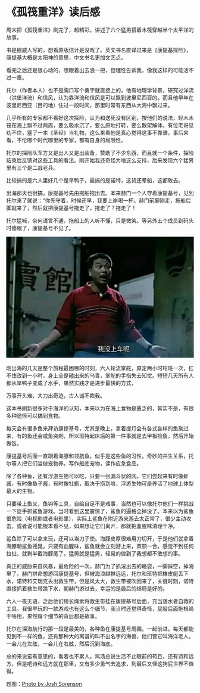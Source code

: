 # 《孤筏重洋》读后感

周末把《孤筏重洋》刷完了，超精彩，讲述了六个猛男搭着木筏穿越半个太平洋的故事。

书是挪威人写的，想看原版估计是没戏了。英文书名直译过来是《康提基探险》，康提基大概是太阳神的意思，中文书名更加文艺点。

看完之后还是很心动的，想跟着出去浪一把，但理性告诉我，像我这样的可能活不过一章。

托尔（作者本人）也不是胸口写个勇字就直接上的，他有地理学背景，研究过洋流（洪堡洋流）和信风，认为靠洋流和信风是可以飘到波里尼西亚的。而且他早年在波里尼西亚（目的地）住过一段时间，那里时常有东西从大海中飘过来。

几乎所有的专家都不看好这次探险，认为和送死没有区别，按他们的说法，轻木木筏在海上飘不过两周，要么吸水沉了，要么原地打转，要么散架解体。有位老哥见劝不住，塞了一本《圣经》当礼物，这么来看他是真心觉得这事不靠谱。事后来看，不伦哪个时代哪里的专家，都有自身的局限性。

托尔的探险队军方又是出人又是出装备，赞助了不少东西，而且就一个条件，探险结束后反馈对这些工具的看法。刚开始我还奇怪为啥这么支持，后来发现六个猛男里有三个是二战老兵。

比较搞的是六人里好几个是旱鸭子，最搞的是诺特，这货还晕船，这都敢去。

出海那天也很搞，康提基号先由拖船拖出去。本来赫门一个人守着康提基号，见到托尔来了就说：“你先守着，时候还早，我要上岸喝一杯。赫门前脚刚走，拖船后脚就来了，然后就把康提基号拖走了，拖走了？拖走了！

托尔猛喊，奈何语言不通，拖船上的人听不懂，只是微笑。等另外五个成员到码头时傻眼了，康提基号不见了。

![](1.jpg)

刚出海的几天是整个旅程最困哪的时刻，六人轮流掌舵，原定两小时轮班一次，扛不住改到一小时，身上全是磕出来的乌青，掌舵的手指失去知觉。短短几天所有人都从旱鸭子变成了水手，果然实践才是进步最快的方式，

万事开头难，大力出奇迹，古人诚不欺我。

这本书刷新很多对于海洋的认知，本来以为在海上食物是匮乏的，其实不是，有很多种途径可以搞到食物。

每天会有很多鱼来拜访康提基号，尤其是晚上，拿着提灯会有各式各样的鱼聚过来，有的鱼还会咸鱼突刺，所以班特起床后的第一件事就是去甲板捡鱼，然后开始做饭。

康提基号后面一直跟着海豚和领航鱼，似乎是这些鱼的习性，奇妙的共生关系，托尔等人把它们当做宠物养。写作船底宠物，读作应急食品。

除了各种鱼，还有浮游生物可以吃，只要一张漏斗状的网。它们尝起来有时像虾酱，有时像鱼子酱，有时像牡蛎，取决于捞到啥，浮游生物可是养活了地球上体型最大的生物。

只要带上鱼叉，鱼钩等工具，自给自足不是难事，当然也可以像托尔他们一样挑战一下徒手抓鲨鱼游戏。当时看到这里震惊了，鲨鱼的逼格全掉没了。本来以为鲨鱼很危险（电视剧或者电影里），实际上鲨鱼在附近游来游去太正常了，很少主动攻击，或者说可能根本看不见，如果想让它们离开，那就把血腥味清理干净。

鲨鱼除了可以拿来玩，还可以当刀子使。海豚皮厚很难用刀切开，于是他们就拿着海豚朝鲨鱼摇晃，只要有血腥味，鲨鱼就会立刻游上来，双颚一合，感觉不到任何拉扯，就剩半截海豚尾了。猛男就是猛男，轻易的做到了我想都不敢想的事。

真正的威胁来自风暴，最危险的一次，赫门为了抓滚出去的睡袋，一脚踩空，掉海里了。赫门拼命想游回康提基号，但被海浪越推远远，托尔和班特把橡皮艇丢下水，诺特和艾瑞克丢出救生带，但是风太大，救生带被吹回来了，关键时刻，诺特直接抓着救生带跳下水，朝赫门游过去，幸运的是最后的结局是好的。

六人一夜无语，之后他们用长绳索将救生带挂在康提基号后面，充当落水者自救的工具。我很早玩的一款游戏也有这么个细节，我当时还觉得奇怪，屁股后面拖根绳干啥用，果然每个细节的背后都是故事。

托尔在深海航行的那一段是最美的，各种鱼在康提基号周围，一起前进。每天都能见到不一样的鱼，还有那种大的离谱的叫不出名字的海兽，他们管它叫海洋老人。一会儿在左舷，一会儿在右舷，然后沉到海底。

总的来说蛮有意思的，看着也不累人。鸡汤总说生活不止眼前的苟且，还有诗和远方，但是吧诗和远方就在那里，又有多少勇气去追求，到最后又怪这狗屁世界不值得。

题图：[Photo by Josh Sorenson](https://www.pexels.com/photo/ocean-under-crepuscular-clouds-378271)